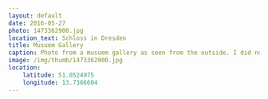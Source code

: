```yaml
---
layout: default
date: 2016-05-27
photo: 1473362900.jpg
location_text: Schloss in Dresden
title: Musuem Gallery
caption: Photo from a musuem gallery as seen from the outside. I did not went inside even it looked very nice.
image: /img/thumb/1473362900.jpg
location:
    latitude: 51.0524975
    longitude: 13.7366604
---
```


